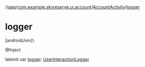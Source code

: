 //[app](../../../index.md)/[com.example.skyreserve.ui.account](../index.md)/[AccountActivity](index.md)/[logger](logger.md)

# logger

[androidJvm]\

@Inject

lateinit var [logger](logger.md): [UserInteractionLogger](../../com.example.skyreserve.util/-user-interaction-logger/index.md)
